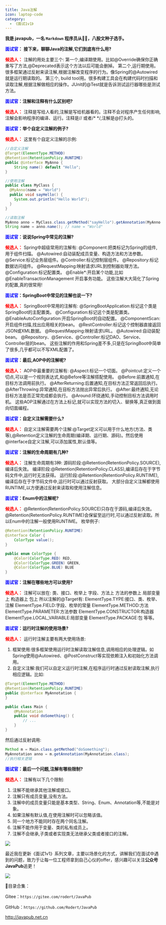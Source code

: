 ```yaml
---
title: Java注解
icon: laptop-code
category:
  - 《面试1v1》
---
```






**我是 javapub，一名 `Markdown` 程序员从👨‍💻，八股文种子选手。**




**<font color=blue>面试官</font>： 接下来，聊聊Java的注解,它们到底有什么用?**

**<font color=red>候选人：</font>** 注解的用处主要三个:
第一个,编译期使用。比如@Override确保你正确重写了方法,@Deprecated表示这个方法以后可能会删掉。
第二个,运行期使用。很多框架通过反射来读注解,根据注解改变程序的行为。像Spring的@Autowired就是运行期读取的。
第三个, build tool用。很多构建工具会在构建代码时扫描和读取注解,根据注解做相应的操作。JUnit的@Test就是告诉测试运行器哪些是测试方法。

**<font color=blue>面试官</font>：注解和注释有什么区别吧?**

**<font color=red>候选人：</font>** 注释是写给人看的,注解是写给机器看的。注释不会对程序产生任何影响,注解会影响程序的编译、运行。注释是// 或者/* */,注解是@打头的。

**<font color=blue>面试官</font>：举个自定义注解的例子?**

**<font color=red>候选人：</font>** 这里有个自定义注解的示例:

```java
//自定义注解
@Target(ElementType.METHOD)
@Retention(RetentionPolicy.RUNTIME)  
public @interface MyAnno {
    String name() default "Hello"; 
}

//使用注解
public class MyClass {
  @MyAnno(name = "World")
  public void sayHello() {
    System.out.println("Hello World"); 
  }
} 

//读取注解
MyAnno anno = MyClass.class.getMethod("sayHello").getAnnotation(MyAnno.class);  
String name = anno.name(); // name = "World"
```


**<font color=blue>面试官</font>：说说Spring中常见的注解?**

**<font color=red>候选人：</font>** Spring中超级常用的注解有:
@Component:把类标记为Spring的组件,用于组件扫描。
@Autowired:自动装配成员变量、构造方法和方法参数。
@Service:标记业务层组件。@Controller:标记控制层组件。 
@Repository:标记数据访问组件。 
@RequestMapping:映射请求URL到控制器处理方法。
@Configuration:标记配置类。 
@Enable*:开启某个功能,比如@EnableTransactionManagement 开启事务功能。
这些注解大大简化了Spring的配置,真的很常用! 


**<font color=blue>面试官</font>：SpringBoot中常见的注解也说一下?**

**<font color=red>候选人：</font>** SpringBoot中常用的注解有:
@SpringBootApplication:标记这个类是SpringBoot的主配置类。
@Configuration:标记这个类是配置类。
@EnableAutoConfiguration:开启SpringBoot的自动配置。
@ComponentScan:开启组件扫描,找出应用相关的bean。
@RestController:标记这个控制器直接返回JSON或XML数据。
@RequestMapping:映射请求URL。 
@Autowired:自动装配bean。 
@Repository、@Service、@Controller:标记DAO、Service、Controller层的bean。
这些注解的作用和Spring差不多,只是在SpringBoot中简单了很多,几乎都可以不写XML配置了。

**<font color=blue>面试官</font>：最后,AOP中的注解呢?**

**<font color=red>候选人：</font>** AOP中最重要的注解有: 
@Aspect:标记一个切面。 
@Pointcut:定义一个切点,可以是一个规则表达式,和@Before等注解搭配使用。
@Before:前置通知,在目标方法调用前执行。
@AfterReturning:后置通知,在目标方法正常返回后执行。  
@AfterThrowing:异常通知,在目标方法抛出异常后执行。 
@After:最终通知,无论目标方法是否正常完成都会执行。 
@Around:环绕通知,手动控制目标方法调用时机。
这些AOP注解通过在方法上标记,就可以实现方法的切入、替换等,真正做到面向切面编程。



**<font color=blue>面试官</font>：自定义注解需要什么?**

**<font color=red>候选人：</font>** 自定义注解需要两个注解:@Target定义可以用于什么地方(方法、类等),@Retention定义注解的生命周期(编译期、运行期、源码)。然后使用@interface自定义注解,可以添加属性,默认值等。

**<font color=blue>面试官</font>：注解的生命周期有几种?**

**<font color=red>候选人：</font>** 注解生命周期有3种:
源码阶段:@Retention(RetentionPolicy.SOURCE),编译后失效。
编译阶段:@Retention(RetentionPolicy.CLASS),编译后存在于字节码文件中,运行时无法获得。
运行阶段:@Retention(RetentionPolicy.RUNTIME),编译后存在于字节码文件中,运行时可以通过反射获取。
大部分自定义注解都使用RUNTIME,以方便通过反射来读取和使用注解信息。

**<font color=blue>面试官</font>：Enum中的注解呢?**

**<font color=red>候选人：</font>** @Retention(RetentionPolicy.SOURCE)只存在于源码,编译后失效。
@Retention(RetentionPolicy.RUNTIME)会保留至运行时,可以通过反射读取。所以Enum中的注解一般使用RUNTIME。
枚举例子:

```java
@Retention(RetentionPolicy.RUNTIME)
@interface Color {
    ColorType value();
}

public enum ColorType {
    @Color(ColorType.RED) RED, 
    @Color(ColorType.GREEN) GREEN, 
    @Color(ColorType.BLUE) BLUE
}
```


**<font color=blue>面试官</font>：注解在哪些地方可以使用?**

**<font color=red>候选人：</font>** 注解可以放在:
类、接口、枚举上
字段、方法上
方法的参数上
局部变量上
构造器上
包上
所以注解的@Target有:
ElementType.TYPE:接口、类、枚举、注解
ElementType.FIELD:字段、枚举的常量
ElementType.METHOD:方法
ElementType.PARAMETER:方法参数 
ElementType.CONSTRUCTOR:构造器
ElementType.LOCAL_VARIABLE:局部变量 
ElementType.PACKAGE:包
等等。

**<font color=blue>面试官</font>：运行时注解的使用场景?**

**<font color=red>候选人：</font>** 运行时注解主要有两大使用场景:
1. 框架使用:很多框架使用运行时注解读取注解信息,调用相应的处理逻辑。如Spring使用@Autowired、@PostConstruct等实现依赖注入和初始化方法调用。
2. 自定义注解:我们可以自定义运行时注解,在程序运行时通过反射读取注解,执行相应逻辑。比如:

```java
@Target(ElementType.METHOD)
@Retention(RetentionPolicy.RUNTIME)
public @interface MyAnnotation {
}

public class Main {
    @MyAnnotation 
    public void doSomething() {
        // ...
    }
}
```

然后通过反射调用:

```java
Method m = Main.class.getMethod("doSomething"); 
MyAnnotation anno = m.getAnnotation(MyAnnotation.class);
//执行相关逻辑
```


**<font color=blue>面试官</font>：最后一个问题,注解有哪些限制?**

**<font color=red>候选人：</font>** 注解有以下几个限制:
1. 注解不能继承其他注解或接口。
2. 注解只有成员变量,没有方法。
3. 注解中的成员变量只能是基本类型、String、Enum、Annotation等,不能是对象。
4. 如果注解有默认值,在使用注解时可以忽略该值。
5. 同一个地方不能同时存在两个同名注解。
6. 注解不能作用于变量、类的私有成员上。
7. 注解不会继承,子类或者实现类无法继承父类或者接口的注解。



![](https://javapub-common-oss.oss-cn-beijing.aliyuncs.com/javapub/2024%2F06%2F06%2F20240606-230828.png)


最近我在更新《面试1v1》系列文章，主要以场景化的方式，讲解我们在面试中遇到的问题，致力于让每一位工程师拿到自己心仪的offer，感兴趣可以关注**公众号JavaPub**追更！


![](https://javapub-common-oss.oss-cn-beijing.aliyuncs.com/javapub/2024%2F06%2F06%2F20240606-225632.png)




🎁目录合集：

Gitee：`https://gitee.com/rodert/JavaPub`

GitHub：`https://github.com/Rodert/JavaPub`


<http://javapub.net.cn>


